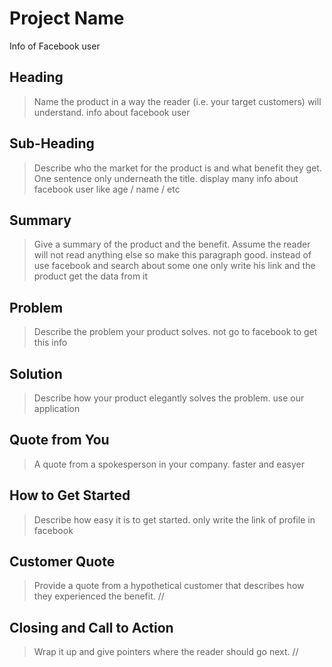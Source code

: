 # Project Name #
Info of Facebook user

<!-- 
> This material was originally posted [here](http://www.quora.com/What-is-Amazons-approach-to-product-development-and-product-management). It is reproduced here for posterities sake.

There is an approach called "working backwards" that is widely used at Amazon. They work backwards from the customer, rather than starting with an idea for a product and trying to bolt customers onto it. While working backwards can be applied to any specific product decision, using this approach is especially important when developing new products or features.

For new initiatives a product manager typically starts by writing an internal press release announcing the finished product. The target audience for the press release is the new/updated product's customers, which can be retail customers or internal users of a tool or technology. Internal press releases are centered around the customer problem, how current solutions (internal or external) fail, and how the new product will blow away existing solutions.

If the benefits listed don't sound very interesting or exciting to customers, then perhaps they're not (and shouldn't be built). Instead, the product manager should keep iterating on the press release until they've come up with benefits that actually sound like benefits. Iterating on a press release is a lot less expensive than iterating on the product itself (and quicker!).

If the press release is more than a page and a half, it is probably too long. Keep it simple. 3-4 sentences for most paragraphs. Cut out the fat. Don't make it into a spec. You can accompany the press release with a FAQ that answers all of the other business or execution questions so the press release can stay focused on what the customer gets. My rule of thumb is that if the press release is hard to write, then the product is probably going to suck. Keep working at it until the outline for each paragraph flows. 

Oh, and I also like to write press-releases in what I call "Oprah-speak" for mainstream consumer products. Imagine you're sitting on Oprah's couch and have just explained the product to her, and then you listen as she explains it to her audience. That's "Oprah-speak", not "Geek-speak".

Once the project moves into development, the press release can be used as a touchstone; a guiding light. The product team can ask themselves, "Are we building what is in the press release?" If they find they're spending time building things that aren't in the press release (overbuilding), they need to ask themselves why. This keeps product development focused on achieving the customer benefits and not building extraneous stuff that takes longer to build, takes resources to maintain, and doesn't provide real customer benefit (at least not enough to warrant inclusion in the press release).
 -->
 
## Heading ##
  > Name the product in a way the reader (i.e. your target customers) will understand.
info about facebook user

## Sub-Heading ##
  > Describe who the market for the product is and what benefit they get. One sentence only underneath the title.
display many info about facebook user like age / name / etc

## Summary ##
  > Give a summary of the product and the benefit. Assume the reader will not read anything else so make this paragraph good.
  instead of use facebook and search about some one only write his link and the product get the data from it

## Problem ##
  > Describe the problem your product solves.
  not go to facebook to get this info

## Solution ##
  > Describe how your product elegantly solves the problem.
    use our application

## Quote from You ##
  > A quote from a spokesperson in your company.
  faster and easyer

## How to Get Started ##
  > Describe how easy it is to get started.
   only write the link of profile in facebook

## Customer Quote ##
  > Provide a quote from a hypothetical customer that describes how they experienced the benefit.
 //

## Closing and Call to Action ##
  > Wrap it up and give pointers where the reader should go next.
  //
